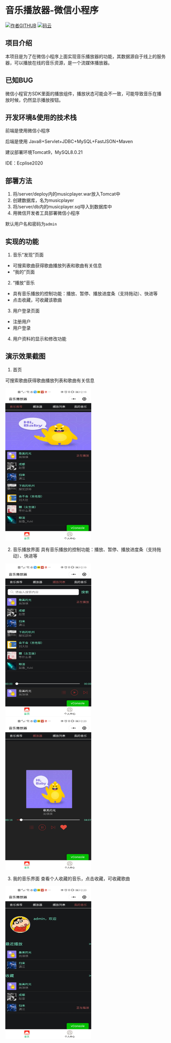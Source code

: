 # 音乐播放器-微信小程序

<p>
  <a href="https://github.com/hhyygg2009"><img src="https://img.shields.io/badge/%E5%85%AC%E4%BC%97%E5%8F%B7-hhyygg2009-blue" alt="作者GITHUB"></a>
  <a href="https://gitee.com/hhyygg"><img src="https://img.shields.io/badge/%E7%A0%81%E4%BA%91-%E9%A1%B9%E7%9B%AE%E5%9C%B0%E5%9D%80-orange" alt="码云"></a>
</p>


## 项目介绍

​	本项目是为了在微信小程序上面实现音乐播放器的功能，其数据源自于线上的服务器，可以播放在线的音乐资源，是一个流媒体播放器。



## 已知BUG

微信小程官方SDK里面的播放组件，播放状态可能会不一致，可能导致音乐在播放时候，仍然显示播放按钮。



## 开发环境&使用的技术栈

前端是使用微信小程序

后端是使用 Java8+Servlet+JDBC+MySQL+FastJSON+Maven

建议部署环境Tomcat9，MySQL8.0.21

IDE：Ecplise2020



## 部署方法

1. 将/server/deploy内的musicplayer.war放入Tomcat中
2. 创建数据库，名为musicplayer
3. 将/server/db内的musicplayer.sql导入到数据库中
4. 用微信开发者工具部署微信小程序

默认用户名和密码为`admin`



## 实现的功能

1. 音乐“发现”页面

- 可搜索歌曲获得歌曲播放列表和歌曲有关信息
- “我的”页面

2. “播放”音乐

- 具有音乐播放的控制功能：播放、暂停、播放进度条（支持拖动）、快进等
- 点击收藏，可收藏该歌曲

3. 用户登录页面

- 注册用户
- 用户登录

4. 用户资料的显示和修改功能



## 演示效果截图

1. 首页

可搜索歌曲获得歌曲播放列表和歌曲有关信息

<img src="https://raw.githubusercontent.com/hhyygg2009/weixin-app-musicplayer/master/demo/1_1home.jpg"  width = "270" height = "480"/>

2. 音乐播放界面
具有音乐播放的控制功能：播放、暂停、播放进度条（支持拖动）、快进等
<img src="https://raw.githubusercontent.com/hhyygg2009/weixin-app-musicplayer/master/demo/1_2playlist.jpg"  width = "270" height = "480"/>

<img src="https://raw.githubusercontent.com/hhyygg2009/weixin-app-musicplayer/master/demo/1_3play.jpg"  width = "270" height = "480"/>

3. 我的音乐界面
	查看个人收藏的音乐，点击收藏，可收藏歌曲


<img src="https://raw.githubusercontent.com/hhyygg2009/weixin-app-musicplayer/master/demo/1_4mylist.jpg"  width = "270" height = "480"/>

